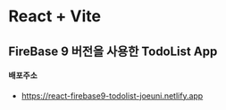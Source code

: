 # React + Vite
## FireBase 9 버전을 사용한 TodoList App

#### 배포주소
- https://react-firebase9-todolist-joeuni.netlify.app
